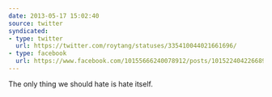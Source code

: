 ```yaml
---
date: 2013-05-17 15:02:40
source: twitter
syndicated:
- type: twitter
  url: https://twitter.com/roytang/statuses/335410044021661696/
- type: facebook
  url: https://www.facebook.com/10155666240078912/posts/10152240422668912
---
```


The only thing we should hate is hate itself.
